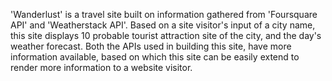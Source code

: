 'Wanderlust' is a travel site built on information gathered from 'Foursquare API' and 'Weatherstack API'. Based on a site visitor's input of a city name, this site displays 10 probable tourist attraction site of the city, and the day's weather forecast. Both the APIs used in building this site, have more information available, based on which this site can be easily extend to render more information to a website visitor. 